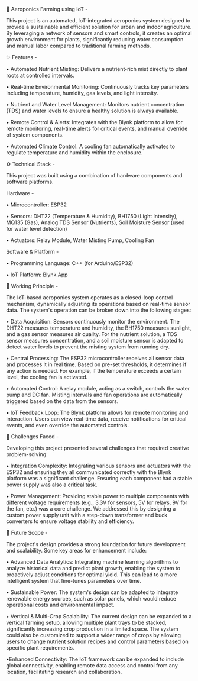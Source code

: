 🌿 Aeroponics Farming using IoT -

This project is an automated, IoT-integrated aeroponics system designed to provide a sustainable and efficient solution for urban and indoor agriculture. By leveraging a network of sensors and smart controls, it creates an optimal growth environment for plants, significantly reducing water consumption and manual labor compared to traditional farming methods.

✨ Features - 

• Automated Nutrient Misting: Delivers a nutrient-rich mist directly to plant roots at controlled intervals.

• Real-time Environmental Monitoring: Continuously tracks key parameters including temperature, humidity, gas levels, and light intensity.

• Nutrient and Water Level Management: Monitors nutrient concentration (TDS) and water levels to ensure a healthy solution is always available.

• Remote Control & Alerts: Integrates with the Blynk platform to allow for remote monitoring, real-time alerts for critical events, and manual override of system components.

• Automated Climate Control: A cooling fan automatically activates to regulate temperature and humidity within the enclosure.

⚙️ Technical Stack -

This project was built using a combination of hardware components and software platforms.

Hardware -

• Microcontroller: ESP32

• Sensors: DHT22 (Temperature & Humidity), BH1750 (Light Intensity), MQ135 (Gas), Analog TDS Sensor (Nutrients), Soil Moisture Sensor (used for water level detection)

• Actuators: Relay Module, Water Misting Pump, Cooling Fan

Software & Platform -

• Programming Language: C++ (for Arduino/ESP32)

• IoT Platform: Blynk App

🔁 Working Principle - 

The IoT-based aeroponics system operates as a closed-loop control mechanism, dynamically adjusting its operations based on real-time sensor data. The system's operation can be broken down into the following stages:

• Data Acquisition: Sensors continuously monitor the environment. The DHT22 measures temperature and humidity, the BH1750 measures sunlight, and a gas sensor measures air quality. For the nutrient solution, a TDS sensor measures concentration, and a soil moisture sensor is adapted to detect water levels to prevent the misting system from running dry.

• Central Processing: The ESP32 microcontroller receives all sensor data and processes it in real time. Based on pre-set thresholds, it determines if any action is needed. For example, if the temperature exceeds a certain level, the cooling fan is activated.

• Automated Control: A relay module, acting as a switch, controls the water pump and DC fan. Misting intervals and fan operations are automatically triggered based on the data from the sensors.

• IoT Feedback Loop: The Blynk platform allows for remote monitoring and interaction. Users can view real-time data, receive notifications for critical events, and even override the automated controls.

🚧 Challenges Faced - 

Developing this project presented several challenges that required creative problem-solving:

• Integration Complexity: Integrating various sensors and actuators with the ESP32 and ensuring they all communicated correctly with the Blynk platform was a significant challenge. Ensuring each component had a stable power supply was also a critical task.

• Power Management: Providing stable power to multiple components with different voltage requirements (e.g., 3.3V for sensors, 5V for relays, 9V for the fan, etc.) was a core challenge. We addressed this by designing a custom power supply unit with a step-down transformer and buck converters to ensure voltage stability and efficiency.

🚀 Future Scope - 

The project's design provides a strong foundation for future development and scalability. Some key areas for enhancement include:

• Advanced Data Analytics: Integrating machine learning algorithms to analyze historical data and predict plant growth, enabling the system to proactively adjust conditions for optimal yield. This can lead to a more intelligent system that fine-tunes parameters over time.

• Sustainable Power: The system's design can be adapted to integrate renewable energy sources, such as solar panels, which would reduce operational costs and environmental impact.

• Vertical & Multi-Crop Scalability: The current design can be expanded to a vertical farming setup, allowing multiple plant trays to be stacked, significantly increasing crop production in a limited space. The system could also be customized to support a wider range of crops by allowing users to change nutrient solution recipes and control parameters based on specific plant requirements.

•Enhanced Connectivity: The IoT framework can be expanded to include global connectivity, enabling remote data access and control from any location, facilitating research and collaboration.
